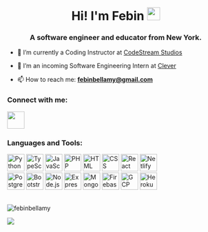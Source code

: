 <h1 align="center">Hi! I'm Febin <img src="https://media.giphy.com/media/hvRJCLFzcasrR4ia7z/giphy.gif" width="30px"/></h1>
<h3 align="center">A software engineer and educator from New York.</h3>

- 🔭 I’m currently a Coding Instructor at <a href="https://www.codestreamstudios.com/" target="_blank">CodeStream Studios</a>

- 🌱 I’m an incoming Software Engineering Intern at <a href="https://www.clever.com/" target="_blank">Clever</a>

- 📫 How to reach me: **febinbellamy@gmail.com**

<h3 align="left">Connect with me:</h3>
</div>
<a href="https://www.linkedin.com/in/febinbellamy" target="_blank" title="LinkedIn">
  <img src="https://skillicons.dev/icons?i=linkedin" width="40"/>
</a>

</div>
<h3 align="left">Languages and Tools:</h3>

<div>
            <img src="https://skillicons.dev/icons?i=python"
            width="40" title="Python" />
            <img src="https://skillicons.dev/icons?i=typescript"
            width="40" title="TypeScript"/>
            <img src="https://skillicons.dev/icons?i=javascript" 
            width="40" title="JavaScript"/>
            <img src="https://skillicons.dev/icons?i=php"
            width="40" title="PHP"/>
            <img src="https://skillicons.dev/icons?i=html" 
            width="40" title="HTML"/>
            <img src="https://skillicons.dev/icons?i=css" 
            width="40" title="CSS"/> 
            <img src="https://skillicons.dev/icons?i=react"
            width="40" title="React"/>
            <img src="https://skillicons.dev/icons?i=netlify"
            width="40" title="Netlify"/> 
  <br> 
            <img src="https://skillicons.dev/icons?i=postgres"
            width="40" title="Postgres"/>  
            <img src="https://skillicons.dev/icons?i=bootstrap"
            width="40"title="Bootstrap"/>
            <img src="https://skillicons.dev/icons?i=nodejs"
            width="40" title="Node.js"/> 
            <img src="https://skillicons.dev/icons?i=express"
            width="40" title="Express"/> 
            <img src="https://skillicons.dev/icons?i=mongodb"
            width="40" title="MongoDB"/> 
            <img src="https://skillicons.dev/icons?i=firebase"
            width="40" title="Firebase"/> 
            <img src="https://skillicons.dev/icons?i=gcp"
            width="40" title="GCP"/> 
            <img src="https://skillicons.dev/icons?i=heroku"
            width="40" title="Heroku"/> 
</div>
<br> 

<p><img align="center" src="https://github-readme-streak-stats.herokuapp.com/?user=febinbellamy&" alt="febinbellamy" /></p>

<a href="https://www.codewars.com/users/febinbellamy" target="_blank" title="Codewars">
  <img src="https://github.com/user-attachments/assets/00dacffa-89f0-4db6-bf06-269beb5b2f18">
</a>
